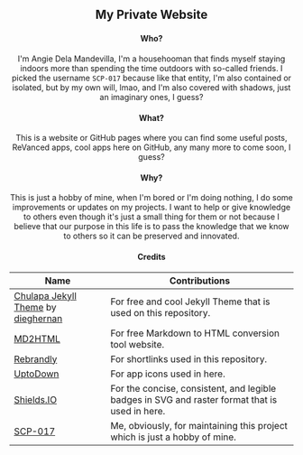 <h2> <p align="center"> My Private Website </p> </h2>

<h4> <p align="center"> Who? </p> </h4>

<p align="center">
I'm Angie Dela Mandevilla, I'm a househooman that finds myself staying indoors more than spending the time outdoors with so-called friends. I picked the username <code>SCP-017</code> because like that entity, I'm also contained or isolated, but by my own will, lmao, and I'm also covered with shadows, just an imaginary ones, I guess?
</p>

<h4> <p align="center"> What? </p> </h4>

<p align="center">
This is a website or GitHub pages where you can find some useful posts, ReVanced apps, cool apps here on GitHub, any many more to come soon, I guess?
</p>

<h4> <p align="center"> Why? </p> </h4>

<p align="center">
This is just a hobby of mine, when I'm bored or I'm doing nothing, I do some improvements or updates on my projects. I want to help or give knowledge to others even though it's just a small thing for them or not because I believe that our purpose in this life is to pass the knowledge that we know to others so it can be preserved and innovated.
</p>

<h4> <p align="center"> Credits </p> </h4>

<table style="margin-left: auto; margin-right: auto;">
<thead>
<tr>
<th>Name</th>
<th>Contributions</th>
</tr>
</thead>
<tbody>
<tr>
<td><a href="https://dieghernan.github.io/chulapa">Chulapa Jekyll Theme</a> by <a href="https://github.com/dieghernan">dieghernan</a></td>
<td>For free and cool Jekyll Theme that is used on this repository.</td>
</tr>
<tr>
<td><a href="https://markdowntohtml.com">MD2HTML</a></td>
<td>For free Markdown to HTML conversion tool website.</td>
</tr>
<tr>
<td><a href="https://rebrandly.com">Rebrandly</a></td>
<td>For shortlinks used in this repository.</td>
</tr>
<tr>
<td><a href="https://en.uptodown.com">UptoDown</a></td>
<td>For app icons used in here.</td>
</tr>
<tr>
<td><a href="https://shields.io">Shields.IO</a></td>
<td>For the concise, consistent, and legible badges in SVG and raster format that is used in here.</td>
</tr>
<tr>
<td><a href="https://github.com/SCP-017">SCP-017</a></td>
<td>Me, obviously, for maintaining this project which is just a hobby of mine.</td>
</tr>
</tbody>
</table>
